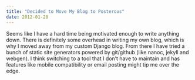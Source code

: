 ```yaml
---
title: "Decided to Move My Blog to Posterous"
date: 2012-01-20
---
```


Seems like I have a hard time being motivated enough to write anything down. There is definitely some overhead in writing my own blog, which is why I moved away from my custom Django blog. From there I have tried a bunch of static site generators powered by git/github (like nanoc, jekyll and webgen). I think switching to a tool that I don’t have to maintain and has features like mobile compatibility or email posting might tip me over the edge.
